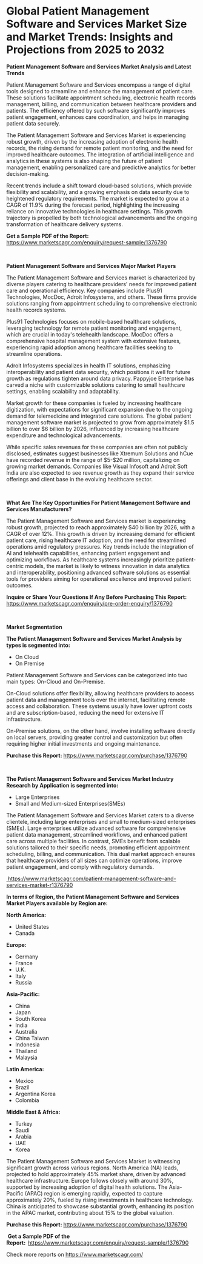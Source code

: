 <p><h1>Global Patient Management Software and Services Market Size and Market Trends: Insights and Projections from 2025 to 2032</h1></p><p><strong>Patient Management Software and Services Market Analysis and Latest Trends</strong></p>
<p><p>Patient Management Software and Services encompass a range of digital tools designed to streamline and enhance the management of patient care. These solutions facilitate appointment scheduling, electronic health records management, billing, and communication between healthcare providers and patients. The efficiency offered by such software significantly improves patient engagement, enhances care coordination, and helps in managing patient data securely.</p><p>The Patient Management Software and Services Market is experiencing robust growth, driven by the increasing adoption of electronic health records, the rising demand for remote patient monitoring, and the need for improved healthcare outcomes. The integration of artificial intelligence and analytics in these systems is also shaping the future of patient management, enabling personalized care and predictive analytics for better decision-making.</p><p>Recent trends include a shift toward cloud-based solutions, which provide flexibility and scalability, and a growing emphasis on data security due to heightened regulatory requirements. The market is expected to grow at a CAGR of 11.9% during the forecast period, highlighting the increasing reliance on innovative technologies in healthcare settings. This growth trajectory is propelled by both technological advancements and the ongoing transformation of healthcare delivery systems.</p></p>
<p><strong>Get a Sample PDF of the Report:&nbsp;</strong> <a href="https://www.marketscagr.com/enquiry/request-sample/1376790?utm_campaign=1902&utm_medium=2&utm_source=Github&utm_content=ia&utm_term=13012025&utm_id=patient-management-software-and-services">https://www.marketscagr.com/enquiry/request-sample/1376790</a></p>
<p>&nbsp;</p>
<p><strong>Patient Management Software and Services Major Market Players</strong></p>
<p><p>The Patient Management Software and Services market is characterized by diverse players catering to healthcare providers' needs for improved patient care and operational efficiency. Key companies include Plus91 Technologies, MocDoc, Adroit Infosystems, and others. These firms provide solutions ranging from appointment scheduling to comprehensive electronic health records systems.</p><p>Plus91 Technologies focuses on mobile-based healthcare solutions, leveraging technology for remote patient monitoring and engagement, which are crucial in today's telehealth landscape. MocDoc offers a comprehensive hospital management system with extensive features, experiencing rapid adoption among healthcare facilities seeking to streamline operations.</p><p>Adroit Infosystems specializes in health IT solutions, emphasizing interoperability and patient data security, which positions it well for future growth as regulations tighten around data privacy. Pappyjoe Enterprise has carved a niche with customizable solutions catering to small healthcare settings, enabling scalability and adaptability.</p><p>Market growth for these companies is fueled by increasing healthcare digitization, with expectations for significant expansion due to the ongoing demand for telemedicine and integrated care solutions. The global patient management software market is projected to grow from approximately $1.5 billion to over $6 billion by 2026, influenced by increasing healthcare expenditure and technological advancements.</p><p>While specific sales revenues for these companies are often not publicly disclosed, estimates suggest businesses like Xtremum Solutions and hCue have recorded revenue in the range of $5-$20 million, capitalizing on growing market demands. Companies like Visual Infosoft and Adroit Soft India are also expected to see revenue growth as they expand their service offerings and client base in the evolving healthcare sector.</p></p>
<p>&nbsp;</p>
<p><strong>What Are The Key Opportunities For Patient Management Software and Services Manufacturers?</strong></p>
<p><p>The Patient Management Software and Services market is experiencing robust growth, projected to reach approximately $40 billion by 2026, with a CAGR of over 12%. This growth is driven by increasing demand for efficient patient care, rising healthcare IT adoption, and the need for streamlined operations amid regulatory pressures. Key trends include the integration of AI and telehealth capabilities, enhancing patient engagement and optimizing workflows. As healthcare systems increasingly prioritize patient-centric models, the market is likely to witness innovation in data analytics and interoperability, positioning advanced software solutions as essential tools for providers aiming for operational excellence and improved patient outcomes.</p></p>
<p><strong>Inquire or Share Your Questions If Any Before Purchasing This Report:</strong> <a href="https://www.marketscagr.com/enquiry/pre-order-enquiry/1376790?utm_campaign=1902&utm_medium=2&utm_source=Github&utm_content=ia&utm_term=13012025&utm_id=patient-management-software-and-services">https://www.marketscagr.com/enquiry/pre-order-enquiry/1376790</a></p>
<p>&nbsp;</p>
<p><strong>Market Segmentation</strong></p>
<p><strong>The Patient Management Software and Services Market Analysis by types is segmented into:</strong></p>
<p><ul><li>On Cloud</li><li>On Premise</li></ul></p>
<p><p>Patient Management Software and Services can be categorized into two main types: On-Cloud and On-Premise. </p><p>On-Cloud solutions offer flexibility, allowing healthcare providers to access patient data and management tools over the internet, facilitating remote access and collaboration. These systems usually have lower upfront costs and are subscription-based, reducing the need for extensive IT infrastructure. </p><p>On-Premise solutions, on the other hand, involve installing software directly on local servers, providing greater control and customization but often requiring higher initial investments and ongoing maintenance.</p></p>
<p><strong>Purchase this Report:&nbsp;</strong><a href="https://www.marketscagr.com/purchase/1376790?utm_campaign=1902&utm_medium=2&utm_source=Github&utm_content=ia&utm_term=13012025&utm_id=patient-management-software-and-services">https://www.marketscagr.com/purchase/1376790</a></p>
<p>&nbsp;</p>
<p><strong>The Patient Management Software and Services Market Industry Research by Application is segmented into:</strong></p>
<p><ul><li>Large Enterprises</li><li>Small and Medium-sized Enterprises(SMEs)</li></ul></p>
<p><p>The Patient Management Software and Services Market caters to a diverse clientele, including large enterprises and small to medium-sized enterprises (SMEs). Large enterprises utilize advanced software for comprehensive patient data management, streamlined workflows, and enhanced patient care across multiple facilities. In contrast, SMEs benefit from scalable solutions tailored to their specific needs, promoting efficient appointment scheduling, billing, and communication. This dual market approach ensures that healthcare providers of all sizes can optimize operations, improve patient engagement, and comply with regulatory demands.</p></p>
<p><a href="https://www.marketscagr.com/patient-management-software-and-services-market-r1376790?utm_campaign=1902&utm_medium=2&utm_source=Github&utm_content=ia&utm_term=13012025&utm_id=patient-management-software-and-services">&nbsp;https://www.marketscagr.com/patient-management-software-and-services-market-r1376790</a></p>
<p><strong>In terms of Region, the Patient Management Software and Services Market Players available by Region are:</strong></p>
<p>
    <p> <strong> North America: </strong>
        <ul>
            <li>United States</li>
            <li>Canada</li>
        </ul>
        </p> 
    <p> <strong> Europe: </strong>
        <ul>
            <li>Germany</li>
            <li>France</li>
            <li>U.K.</li>
            <li>Italy</li>
            <li>Russia</li>
        </ul>
        </p> 
    <p> <strong> Asia-Pacific: </strong>
        <ul>
            <li>China</li>
            <li>Japan</li>
            <li>South Korea</li>
            <li>India</li>
            <li>Australia</li>
            <li>China Taiwan</li>
            <li>Indonesia</li>
            <li>Thailand</li>
            <li>Malaysia</li>
        </ul>
        </p> 
    <p> <strong> Latin America: </strong>
        <ul>
            <li>Mexico</li>
            <li>Brazil</li>
            <li>Argentina Korea</li>
            <li>Colombia</li>
        </ul>
        </p> 
    <p> <strong> Middle East & Africa: </strong>
        <ul>
            <li>Turkey</li>
            <li>Saudi</li>
            <li>Arabia</li>
            <li>UAE</li>
            <li>Korea</li>
        </ul>
    </p>
    </p>
<p><p>The Patient Management Software and Services Market is witnessing significant growth across various regions. North America (NA) leads, projected to hold approximately 45% market share, driven by advanced healthcare infrastructure. Europe follows closely with around 30%, supported by increasing adoption of digital health solutions. The Asia-Pacific (APAC) region is emerging rapidly, expected to capture approximately 20%, fueled by rising investments in healthcare technology. China is anticipated to showcase substantial growth, enhancing its position in the APAC market, contributing about 15% to the global valuation.</p></p>
<p><strong>Purchase this Report: </strong><a href="https://www.marketscagr.com/purchase/1376790?utm_campaign=1902&utm_medium=2&utm_source=Github&utm_content=ia&utm_term=13012025&utm_id=patient-management-software-and-services">https://www.marketscagr.com/purchase/1376790</a></p>
<p>&nbsp;<strong>Get a Sample PDF of the Report:&nbsp;&nbsp;</strong><a href="https://www.marketscagr.com/enquiry/request-sample/1376790?utm_campaign=1902&utm_medium=2&utm_source=Github&utm_content=ia&utm_term=13012025&utm_id=patient-management-software-and-services">https://www.marketscagr.com/enquiry/request-sample/1376790</a></p>
<p><strong></strong></p>
<p>Check more reports on <a href="https://www.marketscagr.com/?utm_campaign=1902&utm_medium=2&utm_source=Github&utm_content=ia&utm_term=13012025&utm_id=patient-management-software-and-services">https://www.marketscagr.com/</a></p>